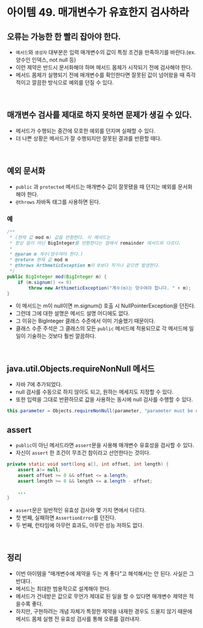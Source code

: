 # 아이템 49. 매개변수가 유효한지 검사하라

## 오류는 가능한 한 빨리 잡아야 한다.
* `메서드`와 `생성자` 대부분은 입력 매개변수의 값이 특정 조건을 만족하기를 바란다.(ex. 양수인 인덱스, not null 등)
* 이런 제약은 반드시 문서화해야 하며 메서드 몸체가 시작되기 전에 검사해야 한다.
* 메서드 몸체가 실행되기 전에 매개변수를 확인한다면 잘못된 값이 넘어왔을 때 즉각적이고 깔끔한 방식으로 예외를 던질 수 있다.

<br>

## 매개변수 검사를 제대로 하지 못하면 문제가 생길 수 있다.
* 메서드가 수행되는 중간에 모호한 예외를 던지며 실패할 수 있다.
* 더 나쁜 상황은 메서드가 잘 수행되지만 잘못된 결과를 반환할 때다.

<br>

## 예외 문서화
* `public` 과 `protected` 메서드는 매개변수 값이 잘못됐을 때 던지는 예외를 문서화해야 한다.
* `@throws` 자바독 태그를 사용하면 된다.
### 예
```java
/**
 * (현재 값 mod m) 값을 반환한다. 이 메서드는
 * 항상 음이 아닌 BigInteger를 반환한다는 점에서 remainder 메서드와 다르다.
 * 
 * @param m 계수(양수여야 한다.)
 * @return 현재 값 mod m
 * @throws ArthmeticException m이 0보다 작거나 같으면 발생한다.
 */
public BigInteger mod(BigInteger m) {
    if (m.signum() <= 0) 
        throw new ArthimeticException("계수(m)는 양수여야 합니다. " + m);
}
```
* 이 메서드는 m이 null이면 m.signum() 호출 시 NullPointerException을 던진다.
* 그런데 그에 대한 설명은 메서드 설명 어디에도 없다.
* 그 이유는 BigInteger 클래스 수준에서 이미 기술했기 때문이다.
* 클래스 수준 주석은 그 클래스의 모든 `public` 메서드에 적용되므로 각 메서드에 일일이 기술하는 것보다 훨씬 깔끔하다.

<br>

## java.util.Objects.requireNonNull 메서드
* 자바 7에 추가되었다.
* null 검사를 수동으로 하지 않아도 되고, 원하는 메세지도 지정할 수 있다.
* 또한 입력을 그대로 반환하므로 값을 사용하는 동시에 null 검사를 수행할 수 있다.

```java
this.parameter = Objects.requireNonNull(parameter, "parameter must be not null!");
```

## assert
* `public`이 아닌 메서드라면 `assert`문을 사용해 매개변수 유효성을 검사할 수 있다.
* 자신이 `assert` 한 조건이 무조건 참이라고 선언한다는 것이다.

```java
private static void sort(long a[], int offset, int length) {
    assert a!= null;
    assert offset >= 0 && offset <= a.length;
    assert length >= 0 && length <= a.length - offset;
        
    ...
}
```

* `assert`문은 일반적인 유효성 검사와 몇 가지 면에서 다르다.
* 첫 번째, 실패하면 `AssertionError`를 던진다.
* 두 번째, 런타임에 아무런 효과도, 아무런 성능 저하도 없다.

<br>

## 정리
* 이번 아이템을 "매개변수에 제약을 두는 게 좋다"고 해석해서는 안 된다. 사실은 그 반대다.
* 메서드는 최대한 범용적으로 설계해야 한다.
* 메서드가 건네받은 값으로 무언가 제대로 된 일을 할 수 있다면 매개변수 제약은 적을수록 좋다.
* 하지만, 구현하려는 개념 자체가 특정한 제약을 내재한 경우도 드물지 않기 때문에 메서드 몸체 실행 전 유효성 검사를 통해 오류를 걸러내자.